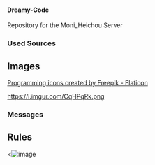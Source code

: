 #### Dreamy-Code
Repository for the Moni_Heichou Server

### Used Sources

## Images
<a href="https://www.flaticon.com/free-icons/programming" title="programming icons">Programming icons created by Freepik - Flaticon</a>

https://i.imgur.com/CqHPqRk.png

### Messages

## Rules 

<![image](https://user-images.githubusercontent.com/103581896/165833109-93e7bf0e-5cf2-4bec-bc39-e028ed2c1b8a.png)

